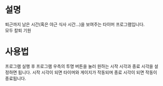 # 설명
퇴근까지 남은 시간(혹은 야근 식사 시간...)을 보여주는 타이머 프로그램입니다.  
모두 칼퇴 기원

# 사용법
프로그램 실행 후 프로그램 우측의 투명 버튼을 눌러 원하는 시작 시각과 종료 시각을 설정하면 됩니다.
시작 시각이 되면 타이머와 게이지가 작동되며 종료 시각이 되면 작동이 종료됩니다.
